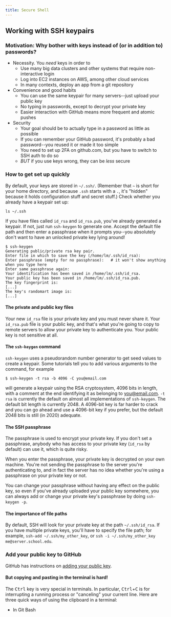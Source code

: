 ```yaml
---
title: Secure Shell
---
```



## Working with SSH keypairs

### Motivation: Why bother with keys instead of (or in addition to) passwords?

- Necessity. You *need* keys in order to
	- Use many big data clusters and other systems that require non-interactive login
	- Log into EC2 instances on AWS, among other cloud services
	- In many contexts, deploy an app from a git repository
- Convenience and good habits
	- You can use the same keypair for many servers--just upload your public key
	- No typing in passwords, except to decrypt your private key
	- Easier interaction with GitHub means more frequent and atomic pushes
- Security
	- Your goal should be to actually type in a password as little as possible
	- If you can remember your GitHub password, it's probably a bad password--you reused it or made it too simple
	- You need to set up 2FA on github.com, but you have to switch to SSH auth to do so
	- *BUT* if you use keys wrong, they can be *less* secure

### How to get set up quickly

By default, your keys are stored in `~/.ssh/`. (Remember that `~` is short for your home directory, and because `.ssh` starts with a `.`, it's "hidden" because it holds configuration stuff and secret stuff.) Check whether you already have a keypair set up:

`ls ~/.ssh`

If you have files called `id_rsa` and `id_rsa.pub`, you've already generated a keypair. If not, just run `ssh-keygen` to generate one. Accept the default file path and then enter a passphrase when it prompts you--you absolutely don't want to have an unlocked private key lying around!

```
$ ssh-keygen
Generating public/private rsa key pair.
Enter file in which to save the key (/home/lm/.ssh/id_rsa):
Enter passphrase (empty for no passphrase):   # it won't show anything when you type here
Enter same passphrase again:
Your identification has been saved in /home/lm/.ssh/id_rsa.
Your public key has been saved in /home/lm/.ssh/id_rsa.pub.
The key fingerprint is:
[...]
The key's randomart image is:
[...]
```

#### The private and public key files

Your new `id_rsa` file is your private key and you must never share it. Your `id_rsa.pub` file is your public key, and that's what you're going to copy to remote servers to allow your private key to authenticate you. Your public key is not sensitive at all.

#### The `ssh-keygen` command

`ssh-keygen` uses a pseudorandom number generator to get seed values to create a keypair. Some tutorials tell you to add various arguments to the command, for example

`$ ssh-keygen -t rsa -b 4096 -C you@email.com`

will generate a keypair using the RSA cryptosystem, 4096 bits in length, with a comment at the end identifying it as belonging to you@email.com. `-t rsa` is currently the default on almost all implementations of `ssh-keygen`. The default bit length is currently 2048. A 4096-bit key is far harder to crack and you can go ahead and use a 4096-bit key if you prefer, but the default 2048 bits is still (in 2020) adequate.

#### The SSH passphrase

The passphrase is used to encrypt your private key. If you don't set a passphrase, anybody who has access to your private key (`id_rsa` by default) can use it, which is quite risky.

When you enter the passphrase, your private key is decrypted on your own machine. You're not sending the passphrase to the server you're authenticating to, and in fact the server has no idea whether you're using a passphrase on your private key or not.

You can change your passphrase without having any effect on the public key, so even if you've already uploaded your public key somewhere, you can always add or change your private key's passphrase by doing `ssh-keygen -p`.

#### The importance of file paths

By default, SSH will look for your private key at the path `~/.ssh/id_rsa`. If you have multiple private keys, you'll have to specify the file path; for example, `ssh-add ~/.ssh/my_other_key`, or `ssh -i ~/.ssh/my_other_key me@server.school.edu`.

### Add your public key to GitHub

GitHub has instructions on [adding your public key](https://help.github.com/en/github/authenticating-to-github/adding-a-new-ssh-key-to-your-github-account).

#### But copying and pasting in the terminal is hard!

The <kbd>Ctrl</kbd> key is very special in terminals. In particular, <kbd>Ctrl</kbd>+<kbd>C</kbd> is for interrupting a running process or "canceling" your current line. Here are three quick ways of using the clipboard in a terminal:

- In Git Bash

